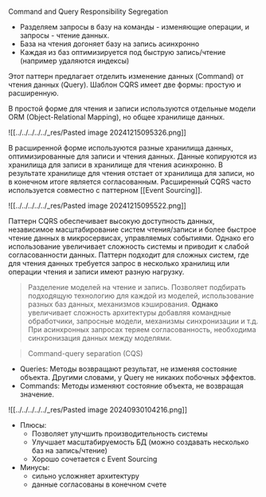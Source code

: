 Command and Query Responsibility Segregation

- Разделяем запросы в базу на команды - изменяющие операции, и запросы - чтение данных.
- База на чтения догоняет базу на запись асинхронно
- Каждая из баз оптимизируется под быструю запись/чтение (например удаляются индексы)

Этот паттерн предлагает отделить изменение данных (Command) от чтения данных (Query). Шаблон CQRS имеет две формы: простую и расширенную.

В простой форме для чтения и записи используются отдельные модели ORM (Object-Relational Mapping), но общее хранилище данных.

![[../../../../../_res/Pasted image 20241215095326.png]]

В расширенной форме используются разные хранилища данных, оптимизированные для записи и чтения данных. Данные копируются из хранилища для записи в хранилище для чтения асинхронно. В результате хранилище для чтения отстает от хранилища для записи, но в конечном итоге является согласованным. Расширенный CQRS часто используется совместно с паттерном [[Event Sourcing]].

![[../../../../../_res/Pasted image 20241215095522.png]]

Паттерн CQRS обеспечивает высокую доступность данных, независимое масштабирование систем чтения/записи и более быстрое чтение данных в микросервисах, управляемых событиями. Однако его использование увеличивает сложность системы и приводит к слабой согласованности данных. Паттерн подходит для сложных систем, где для чтения данных требуется запрос в несколько хранилищ или операции чтения и записи имеют разную нагрузку.

> Разделение моделей на чтение и запись. Позволяет подбирать подходящую технологию для каждой из моделей, использование разных баз данных, механизмов кэширования. **Однако** увеличивает сложность архитектуры добавляя командные обработчики, запросные модели, механизмы синхронизации и т.д. При асинхронных запросах теряем согласованность, необходима синхронизация данных между моделями.

> Command-query separation (CQS)

- Queries: Методы возвращают результат, не изменяя состояние объекта. Другими словами, у Query не никаких побочных эффектов.
- Commands: Методы изменяют состояние объекта, не возвращая значение.

![[../../../../../_res/Pasted image 20240930104216.png]]

- Плюсы:
	- Позволяет улучшить производительность системы
	- Улучшает масштабируемость БД (можно создавать несколько баз на запись/чтение)
	- Хорошо сочетается с Event Sourcing
- Минусы:
	- сильно усложняет архитектуру
	- данные согласованы в конечном счете
